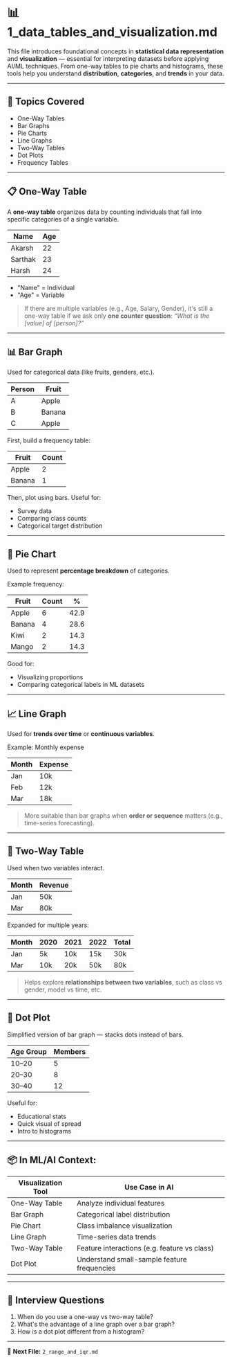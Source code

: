 # 📊 1_data_tables_and_visualization.md

This file introduces foundational concepts in **statistical data representation** and **visualization** — essential for interpreting datasets before applying AI/ML techniques. From one-way tables to pie charts and histograms, these tools help you understand **distribution**, **categories**, and **trends** in your data.

---

## 📌 Topics Covered

- One-Way Tables
- Bar Graphs
- Pie Charts
- Line Graphs
- Two-Way Tables
- Dot Plots
- Frequency Tables

---

## 📋 One-Way Table

A **one-way table** organizes data by counting individuals that fall into specific categories of a single variable.

| Name    | Age |
|---------|-----|
| Akarsh  | 22  |
| Sarthak | 23  |
| Harsh   | 24  |

- "Name" = Individual
- "Age" = Variable

> If there are multiple variables (e.g., Age, Salary, Gender), it's still a one-way table if we ask only **one counter question**: *“What is the [value] of [person]?”*

---

## 📊 Bar Graph

Used for categorical data (like fruits, genders, etc.).

| Person | Fruit  |
|--------|--------|
| A      | Apple  |
| B      | Banana |
| C      | Apple  |

First, build a frequency table:

| Fruit  | Count |
|--------|-------|
| Apple  | 2     |
| Banana | 1     |

Then, plot using bars. Useful for:
- Survey data
- Comparing class counts
- Categorical target distribution

---

## 🥧 Pie Chart

Used to represent **percentage breakdown** of categories.

Example frequency:

| Fruit  | Count | %
|--------|-------|------|
| Apple  | 6     | 42.9 |
| Banana | 4     | 28.6 |
| Kiwi   | 2     | 14.3 |
| Mango  | 2     | 14.3 |

Good for:
- Visualizing proportions
- Comparing categorical labels in ML datasets

---

## 📈 Line Graph

Used for **trends over time** or **continuous variables**.

Example: Monthly expense

| Month | Expense |
|-------|---------|
| Jan   | 10k     |
| Feb   | 12k     |
| Mar   | 18k     |

> More suitable than bar graphs when **order or sequence** matters (e.g., time-series forecasting).

---

## 📑 Two-Way Table

Used when two variables interact.

| Month | Revenue |
|-------|---------|
| Jan   | 50k     |
| Mar   | 80k     |

Expanded for multiple years:

| Month | 2020 | 2021 | 2022 | Total |
|-------|------|------|------|-------|
| Jan   | 5k   | 10k  | 15k  | 30k   |
| Mar   | 10k  | 20k  | 50k  | 80k   |

> Helps explore **relationships between two variables**, such as class vs gender, model vs time, etc.

---

## 📌 Dot Plot

Simplified version of bar graph — stacks dots instead of bars.

| Age Group | Members |
|-----------|---------|
| 10–20     | 5       |
| 20–30     | 8       |
| 30–40     | 12      |

Useful for:
- Educational stats
- Quick visual of spread
- Intro to histograms

---

## 📦 In ML/AI Context:

| Visualization Tool | Use Case in AI |
|--------------------|----------------|
| One-Way Table       | Analyze individual features |
| Bar Graph           | Categorical label distribution |
| Pie Chart           | Class imbalance visualization |
| Line Graph          | Time-series data trends |
| Two-Way Table       | Feature interactions (e.g. feature vs class) |
| Dot Plot            | Understand small-sample feature frequencies |

---

## 💬 Interview Questions

1. When do you use a one-way vs two-way table?
2. What's the advantage of a line graph over a bar graph?
3. How is a dot plot different from a histogram?

---

📁 **Next File:** `2_range_and_iqr.md`